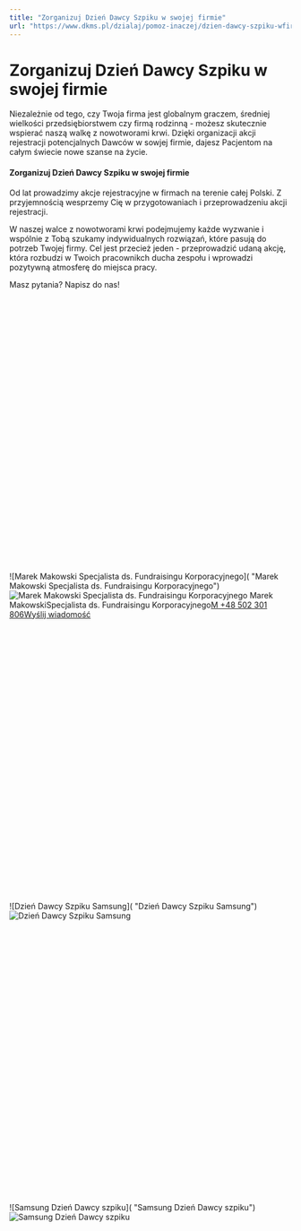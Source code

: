 ```yaml
---
title: "Zorganizuj Dzień Dawcy Szpiku w swojej firmie"
url: "https://www.dkms.pl/dzialaj/pomoz-inaczej/dzien-dawcy-szpiku-wfirmie"
---
```


# Zorganizuj Dzień Dawcy Szpiku w swojej firmie

Niezależnie od tego, czy Twoja firma jest globalnym graczem, średniej wielkości przedsiębiorstwem czy firmą rodzinną \- możesz skutecznie wspierać naszą walkę z nowotworami krwi. Dzięki organizacji akcji rejestracji potencjalnych Dawców w sowjej firmie, dajesz Pacjentom na całym świecie nowe szanse na życie.


#### Zorganizuj Dzień Dawcy Szpiku w swojej firmie


Od lat prowadzimy akcje rejestracyjne w firmach na terenie całej Polski. Z przyjemnością wesprzemy Cię w przygotowaniach i przeprowadzeniu akcji rejestracji. 


W naszej walce z nowotworami krwi podejmujemy każde wyzwanie i wspólnie z Tobą szukamy indywidualnych rozwiązań, które pasują do potrzeb Twojej firmy. Cel jest przecież jeden \- przeprowadzić udaną akcję, która rozbudzi w Twoich pracownikch ducha zespołu i wprowadzi pozytywną atmosferę do miejsca pracy.


Masz pytania? Napisz do nas!![](data:image/svg+xml;charset=utf-8,%3Csvg%20height='900'%20width='900'%20xmlns='http://www.w3.org/2000/svg'%20version='1.1'%3E%3C/svg%3E)![Marek Makowski Specjalista ds. Fundraisingu Korporacyjnego]( "Marek Makowski Specjalista ds. Fundraisingu Korporacyjnego")![Marek Makowski Specjalista ds. Fundraisingu Korporacyjnego](https://assets-eu-01.kc-usercontent.com:443/bed48093-082e-0109-4b5f-7bdadab5eedd/9b6d4983-b3ab-47af-9dab-727184ef3eb8/mn_dkms_portrety_1440.jpg?w=300&h=300&auto=format&lossless=true&fit=cover "Marek Makowski Specjalista ds. Fundraisingu Korporacyjnego") Marek MakowskiSpecjalista ds. Fundraisingu Korporacyjnego[M \+48 502 301 806](tel:M%20+48%20502%20301%20806%0A%0A%0A%0A " Marek Makowski")[Wyślij wiadomość](/kontakt/firma "Twoja firma chce pomóc? Napisz do nas.")
![](data:image/svg+xml;charset=utf-8,%3Csvg%20height='600'%20width='600'%20xmlns='http://www.w3.org/2000/svg'%20version='1.1'%3E%3C/svg%3E)![Dzień Dawcy Szpiku Samsung]( "Dzień Dawcy Szpiku Samsung")![Dzień Dawcy Szpiku Samsung](https://assets-eu-01.kc-usercontent.com:443/bed48093-082e-0109-4b5f-7bdadab5eedd/ed637f0e-bc51-4126-a9fe-dd7bcc05b411/IMG_7094.JPG?w=600&h=600&auto=format&lossless=true&fit=crop "Dzień Dawcy Szpiku Samsung")![](data:image/svg+xml;charset=utf-8,%3Csvg%20height='600'%20width='600'%20xmlns='http://www.w3.org/2000/svg'%20version='1.1'%3E%3C/svg%3E)![Samsung Dzień Dawcy szpiku]( "Samsung Dzień Dawcy szpiku")![Samsung Dzień Dawcy szpiku](https://assets-eu-01.kc-usercontent.com:443/bed48093-082e-0109-4b5f-7bdadab5eedd/31d79a96-af41-472e-a955-b6a6c7e154f9/IMG_7113.JPG?w=600&h=600&auto=format&lossless=true&fit=crop "Samsung Dzień Dawcy szpiku")
